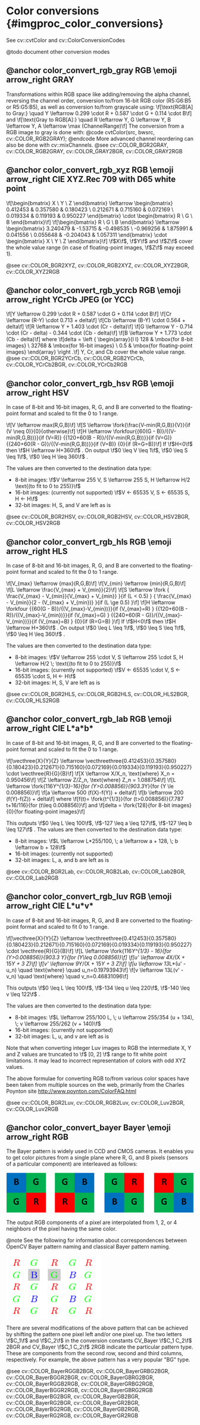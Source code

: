 Color conversions {#imgproc_color_conversions}
=================

See cv::cvtColor and cv::ColorConversionCodes

@todo document other conversion modes

@anchor color_convert_rgb_gray
RGB \emoji arrow_right GRAY
------------------------------
Transformations within RGB space like adding/removing the alpha channel, reversing the channel
order, conversion to/from 16-bit RGB color (R5:G6:B5 or R5:G5:B5), as well as conversion
to/from grayscale using:
\f[\text{RGB[A] to Gray:} \quad Y  \leftarrow 0.299  \cdot R + 0.587  \cdot G + 0.114  \cdot B\f]
and
\f[\text{Gray to RGB[A]:} \quad R  \leftarrow Y, G  \leftarrow Y, B  \leftarrow Y, A  \leftarrow \max (ChannelRange)\f]
The conversion from a RGB image to gray is done with:
@code
    cvtColor(src, bwsrc, cv::COLOR_RGB2GRAY);
@endcode
More advanced channel reordering can also be done with cv::mixChannels.
@see cv::COLOR_BGR2GRAY, cv::COLOR_RGB2GRAY, cv::COLOR_GRAY2BGR, cv::COLOR_GRAY2RGB

@anchor color_convert_rgb_xyz
RGB \emoji arrow_right CIE XYZ.Rec 709 with D65 white point
--------------------------------------------------------------
\f[\begin{bmatrix} X  \\ Y  \\ Z
  \end{bmatrix} \leftarrow \begin{bmatrix} 0.412453 & 0.357580 & 0.180423 \\ 0.212671 & 0.715160 & 0.072169 \\ 0.019334 & 0.119193 & 0.950227
  \end{bmatrix} \cdot \begin{bmatrix} R  \\ G  \\ B
  \end{bmatrix}\f]
\f[\begin{bmatrix} R  \\ G  \\ B
  \end{bmatrix} \leftarrow \begin{bmatrix} 3.240479 & -1.53715 & -0.498535 \\ -0.969256 &  1.875991 & 0.041556 \\ 0.055648 & -0.204043 & 1.057311
  \end{bmatrix} \cdot \begin{bmatrix} X  \\ Y  \\ Z
  \end{bmatrix}\f]
\f$X\f$, \f$Y\f$ and \f$Z\f$ cover the whole value range (in case of floating-point images, \f$Z\f$ may exceed 1).

@see cv::COLOR_BGR2XYZ, cv::COLOR_RGB2XYZ, cv::COLOR_XYZ2BGR, cv::COLOR_XYZ2RGB

@anchor color_convert_rgb_ycrcb
RGB \emoji arrow_right YCrCb JPEG (or YCC)
---------------------------------------------
\f[Y  \leftarrow 0.299  \cdot R + 0.587  \cdot G + 0.114  \cdot B\f]
\f[Cr  \leftarrow (R-Y)  \cdot 0.713 + delta\f]
\f[Cb  \leftarrow (B-Y)  \cdot 0.564 + delta\f]
\f[R  \leftarrow Y + 1.403  \cdot (Cr - delta)\f]
\f[G  \leftarrow Y - 0.714  \cdot (Cr - delta) - 0.344  \cdot (Cb - delta)\f]
\f[B  \leftarrow Y + 1.773  \cdot (Cb - delta)\f]
where
\f[delta =  \left \{ \begin{array}{l l} 128 &  \mbox{for 8-bit images} \\ 32768 &  \mbox{for 16-bit images} \\ 0.5 &  \mbox{for floating-point images} \end{array} \right .\f]
Y, Cr, and Cb cover the whole value range.
@see cv::COLOR_BGR2YCrCb, cv::COLOR_RGB2YCrCb, cv::COLOR_YCrCb2BGR, cv::COLOR_YCrCb2RGB

@anchor color_convert_rgb_hsv
RGB \emoji arrow_right HSV
-----------------------------
In case of 8-bit and 16-bit images, R, G, and B are converted to the floating-point format and
scaled to fit the 0 to 1 range.

\f[V  \leftarrow max(R,G,B)\f]
\f[S  \leftarrow \fork{\frac{V-min(R,G,B)}{V}}{if \(V \neq 0\)}{0}{otherwise}\f]
\f[H  \leftarrow \forkfour{{60(G - B)}/{(V-min(R,G,B))}}{if \(V=R\)}
  {{120+60(B - R)}/{(V-min(R,G,B))}}{if \(V=G\)}
  {{240+60(R - G)}/{(V-min(R,G,B))}}{if \(V=B\)}
  {0}{if  \(R=G=B\)}\f]
If \f$H<0\f$ then \f$H \leftarrow H+360\f$ . On output \f$0 \leq V \leq 1\f$, \f$0 \leq S \leq 1\f$,
\f$0 \leq H \leq 360\f$ .

The values are then converted to the destination data type:
- 8-bit images: \f$V  \leftarrow 255 V, S  \leftarrow 255 S, H  \leftarrow H/2  \text{(to fit to 0 to 255)}\f$
- 16-bit images: (currently not supported) \f$V <- 65535 V, S <- 65535 S, H <- H\f$
- 32-bit images: H, S, and V are left as is

@see cv::COLOR_BGR2HSV, cv::COLOR_RGB2HSV, cv::COLOR_HSV2BGR, cv::COLOR_HSV2RGB

@anchor color_convert_rgb_hls
RGB \emoji arrow_right HLS
-----------------------------
In case of 8-bit and 16-bit images, R, G, and B are converted to the floating-point format and
scaled to fit the 0 to 1 range.

\f[V_{max}  \leftarrow {max}(R,G,B)\f]
\f[V_{min}  \leftarrow {min}(R,G,B)\f]
\f[L  \leftarrow \frac{V_{max} + V_{min}}{2}\f]
\f[S  \leftarrow \fork { \frac{V_{max} - V_{min}}{V_{max} + V_{min}} }{if  \(L < 0.5\) }
    { \frac{V_{max} - V_{min}}{2 - (V_{max} + V_{min})} }{if  \(L \ge 0.5\) }\f]
\f[H  \leftarrow \forkfour {{60(G - B)}/{(V_{max}-V_{min})}}{if  \(V_{max}=R\) }
  {{120+60(B - R)}/{(V_{max}-V_{min})}}{if  \(V_{max}=G\) }
  {{240+60(R - G)}/{(V_{max}-V_{min})}}{if  \(V_{max}=B\) }
  {0}{if  \(R=G=B\) }\f]
If \f$H<0\f$ then \f$H \leftarrow H+360\f$ . On output \f$0 \leq L \leq 1\f$, \f$0 \leq S \leq
1\f$, \f$0 \leq H \leq 360\f$ .

The values are then converted to the destination data type:
- 8-bit images:  \f$V  \leftarrow 255 \cdot V, S  \leftarrow 255 \cdot S, H  \leftarrow H/2 \; \text{(to fit to 0 to 255)}\f$
- 16-bit images: (currently not supported)  \f$V <- 65535 \cdot V, S <- 65535 \cdot S, H <- H\f$
- 32-bit images: H, S, V are left as is

@see cv::COLOR_BGR2HLS, cv::COLOR_RGB2HLS, cv::COLOR_HLS2BGR, cv::COLOR_HLS2RGB

@anchor color_convert_rgb_lab
RGB \emoji arrow_right CIE L\*a\*b\*
---------------------------------------
In case of 8-bit and 16-bit images, R, G, and B are converted to the floating-point format and
scaled to fit the 0 to 1 range.

\f[\vecthree{X}{Y}{Z} \leftarrow \vecthreethree{0.412453}{0.357580}{0.180423}{0.212671}{0.715160}{0.072169}{0.019334}{0.119193}{0.950227} \cdot \vecthree{R}{G}{B}\f]
\f[X  \leftarrow X/X_n,  \text{where} X_n = 0.950456\f]
\f[Z  \leftarrow Z/Z_n,  \text{where} Z_n = 1.088754\f]
\f[L  \leftarrow \fork{116*Y^{1/3}-16}{for \(Y>0.008856\)}{903.3*Y}{for \(Y \le 0.008856\)}\f]
\f[a  \leftarrow 500 (f(X)-f(Y)) + delta\f]
\f[b  \leftarrow 200 (f(Y)-f(Z)) + delta\f]
where
\f[f(t)= \fork{t^{1/3}}{for \(t>0.008856\)}{7.787 t+16/116}{for \(t\leq 0.008856\)}\f]
and
\f[delta =  \fork{128}{for 8-bit images}{0}{for floating-point images}\f]

This outputs \f$0 \leq L \leq 100\f$, \f$-127 \leq a \leq 127\f$, \f$-127 \leq b \leq 127\f$ . The values
are then converted to the destination data type:
- 8-bit images:  \f$L  \leftarrow L*255/100, \; a  \leftarrow a + 128, \; b  \leftarrow b + 128\f$
- 16-bit images:  (currently not supported)
- 32-bit images:  L, a, and b are left as is

@see cv::COLOR_BGR2Lab, cv::COLOR_RGB2Lab, cv::COLOR_Lab2BGR, cv::COLOR_Lab2RGB

@anchor color_convert_rgb_luv
RGB \emoji arrow_right CIE L\*u\*v\*
---------------------------------------
In case of 8-bit and 16-bit images, R, G, and B are converted to the floating-point format and
scaled to fit 0 to 1 range.

\f[\vecthree{X}{Y}{Z} \leftarrow \vecthreethree{0.412453}{0.357580}{0.180423}{0.212671}{0.715160}{0.072169}{0.019334}{0.119193}{0.950227} \cdot \vecthree{R}{G}{B}\f]
\f[L  \leftarrow \fork{116*Y^{1/3} - 16}{for \(Y>0.008856\)}{903.3 Y}{for \(Y\leq 0.008856\)}\f]
\f[u'  \leftarrow 4*X/(X + 15*Y + 3 Z)\f]
\f[v'  \leftarrow 9*Y/(X + 15*Y + 3 Z)\f]
\f[u  \leftarrow 13*L*(u' - u_n)  \quad \text{where} \quad u_n=0.19793943\f]
\f[v  \leftarrow 13*L*(v' - v_n)  \quad \text{where} \quad v_n=0.46831096\f]

This outputs \f$0 \leq L \leq 100\f$, \f$-134 \leq u \leq 220\f$, \f$-140 \leq v \leq 122\f$ .

The values are then converted to the destination data type:
-   8-bit images:  \f$L  \leftarrow 255/100 L, \; u  \leftarrow 255/354 (u + 134), \; v  \leftarrow 255/262 (v + 140)\f$
-   16-bit images:   (currently not supported)
-   32-bit images:   L, u, and v are left as is

Note that when converting integer Luv images to RGB the intermediate X, Y and Z values are truncated to \f$ [0, 2] \f$ range to fit white point limitations. It may lead to incorrect representation of colors with odd XYZ values.

The above formulae for converting RGB to/from various color spaces have been taken from multiple
sources on the web, primarily from the Charles Poynton site <http://www.poynton.com/ColorFAQ.html>

@see cv::COLOR_BGR2Luv, cv::COLOR_RGB2Luv, cv::COLOR_Luv2BGR, cv::COLOR_Luv2RGB

@anchor color_convert_bayer
Bayer \emoji arrow_right RGB
---------------------------
The Bayer pattern is widely used in CCD and CMOS cameras. It enables you to get color pictures
from a single plane where R, G, and B pixels (sensors of a particular component) are interleaved
as follows:

![Bayer patterns (BGGR, GBRG, GRGB, RGGB)](pics/Bayer_patterns.png)

The output RGB components of a pixel are interpolated from 1, 2, or 4 neighbors of the pixel
having the same color.

@note See the following for information about correspondences between OpenCV Bayer pattern naming and classical Bayer pattern naming.

![Bayer pattern](pics/bayer.png)

There are several modifications of the above pattern that can be achieved
by shifting the pattern one pixel left and/or one pixel up. The two letters \f$C_1\f$ and \f$C_2\f$ in
the conversion constants CV_Bayer \f$C_1 C_2\f$ 2BGR and CV_Bayer \f$C_1 C_2\f$ 2RGB indicate the
particular pattern type. These are components from the second row, second and third columns,
respectively. For example, the above pattern has a very popular "BG" type.

@see cv::COLOR_BayerRGGB2BGR, cv::COLOR_BayerGRBG2BGR, cv::COLOR_BayerBGGR2BGR, cv::COLOR_BayerGBRG2BGR, cv::COLOR_BayerRGGB2RGB, cv::COLOR_BayerGRBG2RGB, cv::COLOR_BayerBGGR2RGB, cv::COLOR_BayerGBRG2RGB
cv::COLOR_BayerBG2BGR, cv::COLOR_BayerGB2BGR, cv::COLOR_BayerRG2BGR, cv::COLOR_BayerGR2BGR, cv::COLOR_BayerBG2RGB, cv::COLOR_BayerGB2RGB, cv::COLOR_BayerRG2RGB, cv::COLOR_BayerGR2RGB

